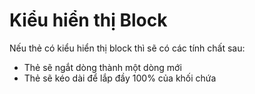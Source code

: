 # Kiểu hiển thị Block

Nếu thẻ có kiểu hiển thị block thì sẽ có các tính chất sau:

- Thẻ sẽ ngắt dòng thành một dòng mới
- Thẻ sẽ kéo dài để lắp đầy 100% của khối chứa
